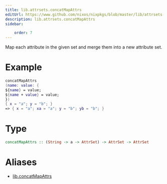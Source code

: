 ```yaml
---
title: lib.attrsets.concatMapAttrs
editUrl: https://www.github.com/nixos/nixpkgs/blob/master/lib/attrsets.nix#L160C20
description: lib.attrsets.concatMapAttrs
sidebar:

    order: 7
---
```


Map each attribute in the given set and merge them into a new attribute set.

# Example

```nix
concatMapAttrs
(name: value: {
${name} = value;
${name + value} = value;
})
{ x = "a"; y = "b"; }
=> { x = "a"; xa = "a"; y = "b"; yb = "b"; }
```

# Type

```haskell
concatMapAttrs :: (String -> a -> AttrSet) -> AttrSet -> AttrSet
```


# Aliases

- [lib.concatMapAttrs](reference/lib/lib-concatMapAttrs)


